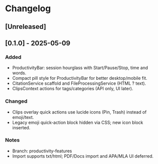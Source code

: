 # Changelog

## [Unreleased]

## [0.1.0] - 2025-05-09
### Added
- ProductivityBar: session hourglass with Start/Pause/Stop, time and words.
- Compact pill style for ProductivityBar for better desktop/mobile fit.
- CitationService scaffold and FileProcessingService (HTML ? text).
- ClipsContext actions for tags/categories (API only, UI later).

### Changed
- Clips overlay quick actions use lucide icons (Pin, Trash) instead of emoji/text.
- Legacy emoji quick-action block hidden via CSS; new icon block inserted.

### Notes
- Branch: productivity-features
- Import supports txt/html; PDF/Docs import and APA/MLA UI deferred.

